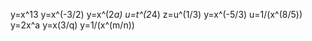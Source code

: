 

y=x^13
y=x^(-3/2)
y=x^(2*a)
u=t^(2*4)
z=u^(1/3)
y=x^(-5/3)
u=1/(x^(8/5))
y=2x^a
y=x(3/q)
y=1/(x^(m/n))

